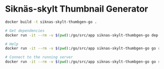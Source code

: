 Siknäs-skylt Thumbnail Generator
================================

```bash
docker build -t siknas-skylt-thumbgen-go .

# Get dependencies
docker run -it --rm -v $(pwd):/go/src/app siknas-skylt-thumbgen-go dep ensure -v

# Help
docker run -it --rm -v $(pwd):/go/src/app siknas-skylt-thumbgen-go go run *.go --help

# Connect to the running server
docker run -it --rm -v $(pwd):/go/src/app siknas-skylt-thumbgen-go go run *.go --host $(docker-machine ip):8080
```
